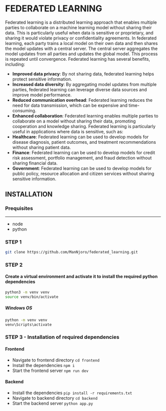 # FEDERATED LEARNING

Federated learning is a distributed learning approach that enables multiple parties to collaborate on a machine learning model
without sharing their data. This is particularly useful when data is sensitive or proprietary, and sharing it would
violate privacy or confidentiality agreements. In federated learning, each party trains a local model on their
own data and then shares the model updates with a central server. The central server aggregates the model updates
from all parties and updates the global model. This process is repeated until convergence.
Federated learning has several benefits, including:

* **Improved data privacy**: By not sharing data, federated learning helps protect sensitive information.
* **Increased data diversity**: By aggregating model updates from multiple parties, federated learning can
leverage diverse data sources and improve model performance.
* **Reduced communication overhead**: Federated learning reduces the need for data transmission, which can
be expensive and time-consuming.
* **Enhanced collaboration**: Federated learning enables multiple parties to collaborate on a model
without sharing their data, promoting cooperation and knowledge sharing.
Federated learning is particularly useful in applications where data is sensitive, such as:
* **Healthcare**: Federated learning can be used to develop models for disease diagnosis, patient
outcomes, and treatment recommendations without sharing patient data.
* **Finance**: Federated learning can be used to develop models for credit risk assessment, portfolio
management, and fraud detection without sharing financial data.
* **Government**: Federated learning can be used to develop models for public policy, resource allocation
and citizen services without sharing sensitive information.

## INSTALLATION

### Prequisites

------------

* node
* python

### STEP 1

```bash
git clone https://github.com/ManNjoro/federated_learning.git
```

### STEP 2

#### Create a virtual environment and activate it to install the required python dependencies

```bash
python3 -m venv venv
source venv/bin/activate
```

##### Windows OS

```bash
python -m venv venv
venv\Scripts\activate
```

### STEP 3 - Installation of required dependencies

#### Frontend

* Navigate to frontend directory `cd frontend`
* Install the dependencies `npm i`
* Start the frontend server `npm run dev`

#### Backend

* Install the dependencies `pip install -r requirements.txt`
* Navigate to backend directory `cd backend`
* Start the backend server `python app.py`
